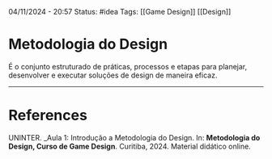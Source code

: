 04/11/2024 - 20:57
Status: #idea
Tags: [[Game Design]]  [[Design]]

# Metodologia do Design

É o conjunto estruturado de práticas, processos e etapas para planejar, desenvolver e executar soluções de design de maneira eficaz.

---

# References

UNINTER.  _Aula 1: Introdução a Metodologia do Design. In: **Metodologia do Design, Curso de Game Design**. Curitiba, 2024. Material didático online.
